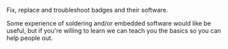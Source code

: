 Fix, replace and troubleshoot badges and their software.

Some experience of soldering and/or embedded software would like be useful, but if you're willing to learn we can teach you the basics so you can help people out.
